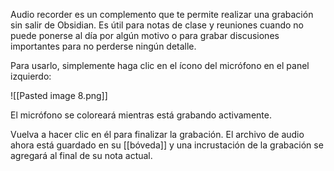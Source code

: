 Audio recorder es un complemento que te permite realizar una grabación sin salir de Obsidian. Es útil para notas de clase y reuniones cuando no puede ponerse al día por algún motivo o para grabar discusiones importantes para no perderse ningún detalle.

Para usarlo, simplemente haga clic en el ícono del micrófono en el panel izquierdo:

![[Pasted image 8.png]]

El micrófono se coloreará mientras está grabando activamente.

Vuelva a hacer clic en él para finalizar la grabación. El archivo de audio ahora está guardado en su [[bóveda]] y una incrustación de la grabación se agregará al final de su nota actual.